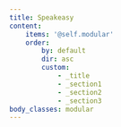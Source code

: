 ```yaml
---
title: Speakeasy
content:
    items: '@self.modular'
    order:
        by: default
        dir: asc
        custom:
            - _title
            - _section1
            - _section2
            - _section3
body_classes: modular
---
```

